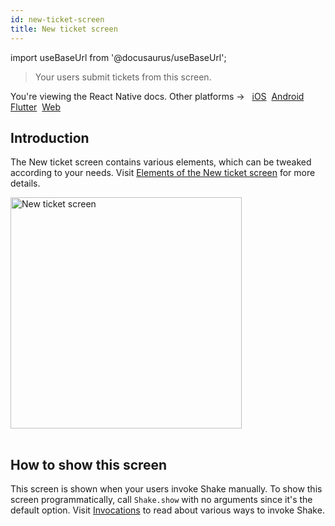 ```yaml
---
id: new-ticket-screen
title: New ticket screen
---
```

import useBaseUrl from '@docusaurus/useBaseUrl';

>Your users submit tickets from this screen.

<p class="p2 mt-40">You're viewing the React Native docs. Other platforms → &nbsp;
<a href="/docs/ios/shake-ui/new-ticket-screen/">iOS</a>&nbsp; 
<a href="/docs/android/shake-ui/new-ticket-screen/">Android</a>&nbsp;
<a href="/docs/flutter/shake-ui/new-ticket-screen/">Flutter</a>&nbsp;  
<a href="/docs/web/shake-ui/#new-ticket">Web</a>&nbsp;
</p>


## Introduction

The New ticket screen contains various elements, which can be tweaked according to your needs.
Visit [Elements of the New ticket screen](/react/configuration-and-data/overview/#elements-of-the-new-ticket-screen) for more details.

<table class="media-container mt-50">
<img
  alt="New ticket screen"
  width="370"
  src={useBaseUrl('screens/android-new-ticket-screen@2x.png')}
/>
</table>

## How to show this screen

This screen is shown when your users invoke Shake manually.
To show this screen programmatically, call `Shake.show` with no arguments since it's the default option.
Visit [Invocations](/react/user-feedback/invoke.md) to read about various ways to invoke Shake.
